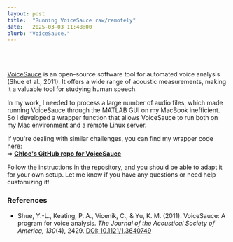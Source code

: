 ```yaml
---
layout: post
title:  "Running VoiceSauce raw/remotely"
date:   2025-03-03 11:48:00
blurb: "VoiceSauce."
---
```

<br />
<br />

[VoiceSauce](https://www.phonetics.ucla.edu/voicesauce/) is an open-source software tool for automated voice analysis (Shue et al., 2011). It offers a wide range of acoustic measurements, making it a valuable tool for studying human speech.  

In my work, I needed to process a large number of audio files, which made running VoiceSauce through the MATLAB GUI on my MacBook inefficient. So I developed a wrapper function that allows VoiceSauce to run both on my Mac environment and a remote Linux server. 

If you're dealing with similar challenges, you can find my wrapper code here:  
➡ **[Chloe's GitHub repo for VoiceSauce](https://github.com/chloedkkwon/voicesauce_matlab?tab=readme-ov-file)**  

Follow the instructions in the repository, and you should be able to adapt it for your own setup. Let me know if you have any questions or need help customizing it!  

### References
- Shue, Y.-L., Keating, P. A., Vicenik, C., & Yu, K. M. (2011). VoiceSauce: A program for voice analysis. *The Journal of the Acoustical Society of America, 130*(4), 2429. [DOI: 10.1121/1.3640749](https://doi.org/10.1121/1.3640749)

<br />
